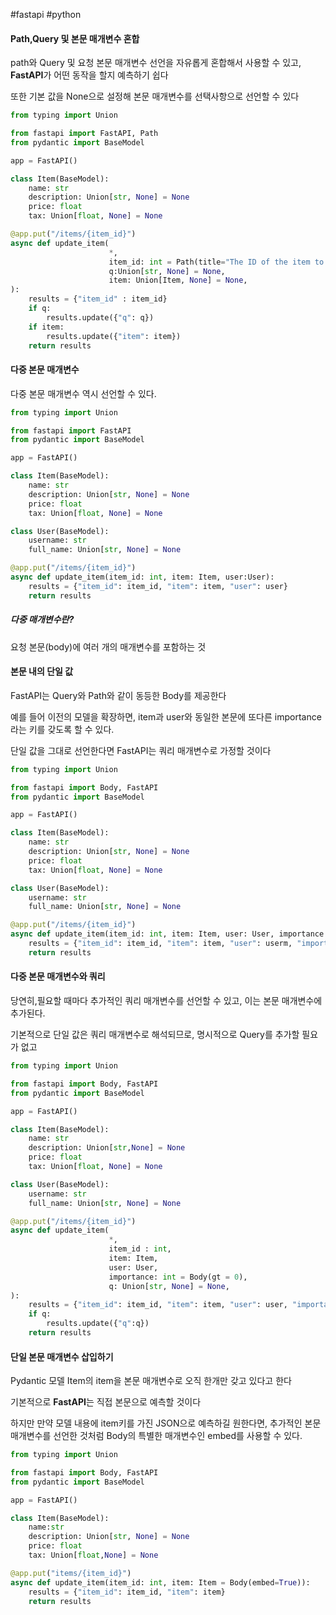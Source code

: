 #fastapi #python
#### Path,Query 및 본문 매개변수 혼합
path와 Query 및 요청 본문 매개변수 선언을 자유롭게 혼합해서 사용할 수 있고, **FastAPI**가 어떤 동작을 할지 예측하기 쉽다

또한 기본 값을 None으로 설정해 본문 매개변수를 선택사항으로 선언할 수 있다
```python
from typing import Union

from fastapi import FastAPI, Path
from pydantic import BaseModel

app = FastAPI()

class Item(BaseModel):
	name: str
	description: Union[str, None] = None
	price: float
	tax: Union[float, None] = None

@app.put("/items/{item_id}")
async def update_item(
					  *,
					  item_id: int = Path(title="The ID of the item to get", ge = 0, le=1000),
					  q:Union[str, None] = None,
					  item: Union[Item, None] = None,
):
	results = {"item_id" : item_id}
	if q:
		results.update({"q": q})
	if item:
		results.update({"item": item})
	return results
```


#### 다중 본문 매개변수

다중 본문 매개변수 역시 선언할 수 있다.

```python
from typing import Union

from fastapi import FastAPI
from pydantic import BaseModel

app = FastAPI()

class Item(BaseModel):
	name: str
	description: Union[str, None] = None
	price: float
	tax: Union[float, None] = None

class User(BaseModel):
	username: str
	full_name: Union[str, None] = None

@app.put("/items/{item_id}")
async def update_item(item_id: int, item: Item, user:User):
	results = {"item_id": item_id, "item": item, "user": user}
	return results
```
##### 다중 매개변수란?
요청 본문(body)에 여러 개의 매개변수를 포함하는 것


#### 본문 내의 단일 값
FastAPI는 Query와 Path와 같이 동등한 Body를 제공한다

예를 들어 이전의 모델을 확장하면, item과 user와 동일한 본문에 또다른 importance라는 키를 갖도록 할 수 있다.

단일 값을 그대로 선언한다면 FastAPI는 쿼리 매개변수로 가정할 것이다

```python
from typing import Union

from fastapi import Body, FastAPI
from pydantic import BaseModel

app = FastAPI()

class Item(BaseModel):
	name: str
	description: Union[str, None] = None
	price: float
	tax: Union[float, None] = None

class User(BaseModel):
	username: str
	full_name: Union[str, None] = None

@app.put("/items/{item_id}")
async def update_item(item_id: int, item: Item, user: User, importance: int = Body()):
	results = {"item_id": item_id, "item": item, "user": userm, "importance": importance}
	return results
```


#### 다중 본문 매개변수와 쿼리

당연히,필요할 때마다 추가적인 쿼리 매개변수를 선언할 수 있고, 이는 본문 매개변수에 추가된다.

기본적으로 단일 값은 쿼리 매개변수로 해석되므로, 명시적으로 Query를 추가할 필요가 없고

```python
from typing import Union

from fastapi import Body, FastAPI
from pydantic import BaseModel

app = FastAPI()

class Item(BaseModel):
	name: str
	description: Union[str,None] = None
	price: float
	tax: Union[float, None] = None

class User(BaseModel):
	username: str
	full_name: Union[str, None] = None

@app.put("/items/{item_id}")
async def update_item(
					  *,
					  item_id : int,
					  item: Item,
					  user: User,
					  importance: int = Body(gt = 0),
					  q: Union[str, None] = None,
):
	results = {"item_id": item_id, "item": item, "user": user, "importance": importance}
	if q:
		results.update({"q":q})
	return results
```

#### 단일 본문 매개변수 삽입하기 
Pydantic 모델 Item의 item을 본문 매개변수로 오직 한개만 갖고 있다고 한다

기본적으로 **FastAPI**는 직접 본문으로 예측할 것이다

하지만 만약 모델 내용에 item키를 가진 JSON으로 예측하길 원한다면, 추가적인 본문 매개변수를 선언한 것처럼 Body의 특별한 매개변수인 embed를 사용할 수 있다.

```python
from typing import Union

from fastapi import Body, FastAPI
from pydantic import BaseModel

app = FastAPI()

class Item(BaseModel):
	name:str
	description: Union[str, None] = None
	price: float
	tax: Union[float,None] = None

@app.put("items/{item_id}")
async def update_item(item_id: int, item: Item = Body(embed=True)):
	results = {"item_id": item_id, "item": item}
	return results
```